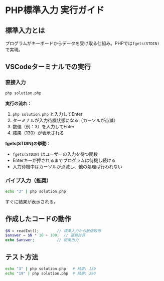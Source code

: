 # PHP標準入力 実行ガイド

## 標準入力とは
プログラムがキーボードからデータを受け取る仕組み。PHPでは`fgets(STDIN)`で実現。

## VSCodeターミナルでの実行

### 直接入力
```bash
php solution.php
```

**実行の流れ：**
1. `php solution.php` と入力してEnter
2. ターミナルが入力待機状態になる（カーソルが点滅）
3. 数値（例：3）を入力してEnter
4. 結果（130）が表示される

**fgets(STDIN)の挙動：**
- `fgets(STDIN)` はユーザーの入力を待つ関数
- Enterキーが押されるまでプログラムは待機し続ける
- 入力待機中はカーソルが点滅し、他の処理は行われない

### パイプ入力（推奨）
```bash
echo "3" | php solution.php
```
すぐに結果が表示される。

## 作成したコードの動作
```php
$N = readInt();        // 標準入力から数値取得
$answer = $N * 10 + 100;  // 運賃計算
echo $answer;          // 結果出力
```

## テスト方法
```bash
echo "3" | php solution.php   # 結果: 130
echo "19" | php solution.php  # 結果: 290
```